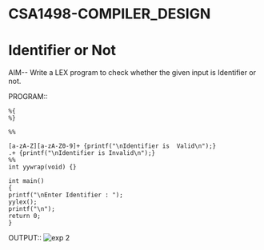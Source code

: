 # CSA1498-COMPILER_DESIGN

# Identifier or Not
AIM-- Write a LEX program to check whether the given input is Identifier or not.

PROGRAM:: 


    %{
    %}

    %%

    [a-zA-Z][a-zA-Z0-9]+ {printf("\nIdentifier is  Valid\n");}
    .+ {printf("\nIdentifier is Invalid\n");}
    %%
    int yywrap(void) {}

    int main()
    {
    printf("\nEnter Identifier : ");
    yylex();
    printf("\n");
    return 0;
    }

OUTPUT::
![exp 2](https://github.com/user-attachments/assets/33d24b03-2671-4525-bd4f-16ffed5ed898)
